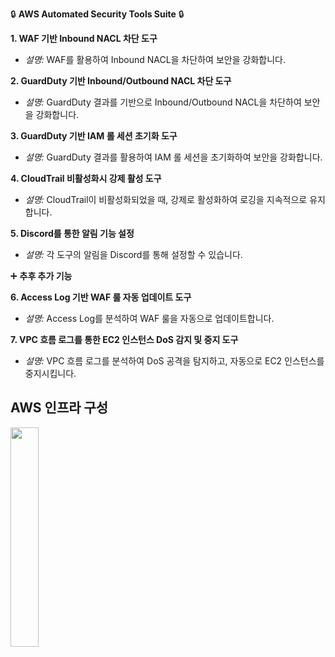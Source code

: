 🔒 **AWS Automated Security Tools Suite** 🔒

**1. WAF 기반 Inbound NACL 차단 도구**

- *설명:* WAF를 활용하여 Inbound NACL을 차단하여 보안을 강화합니다.

**2. GuardDuty 기반 Inbound/Outbound NACL 차단 도구**

- *설명:* GuardDuty 결과를 기반으로 Inbound/Outbound NACL을 차단하여 보안을 강화합니다.

**3. GuardDuty 기반 IAM 롤 세션 초기화 도구**

- *설명:* GuardDuty 결과를 활용하여 IAM 롤 세션을 초기화하여 보안을 강화합니다.

**4. CloudTrail 비활성화시 강제 활성 도구**

- *설명:* CloudTrail이 비활성화되었을 때, 강제로 활성화하여 로깅을 지속적으로 유지합니다.

**5. Discord를 통한 알림 기능 설정**

- *설명:* 각 도구의 알림을 Discord를 통해 설정할 수 있습니다.

➕ **추후 추가 기능**

**6. Access Log 기반 WAF 룰 자동 업데이트 도구**

- *설명:* Access Log를 분석하여 WAF 룰을 자동으로 업데이트합니다.

**7. VPC 흐름 로그를 통한 EC2 인스턴스 DoS 감지 및 중지 도구**

- *설명:* VPC 흐름 로그를 분석하여 DoS 공격을 탐지하고, 자동으로 EC2 인스턴스를 중지시킵니다.

## AWS 인프라 구성

<img width="30%" src="https://github.com/CloudBread-WHS/aws-automated-security-tools/aws_infra.png"/>
